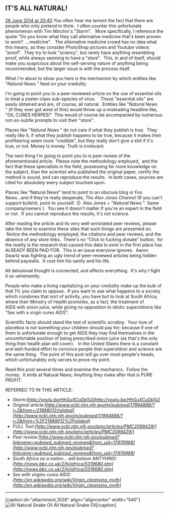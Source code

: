 ## IT'S ALL NATURAL!

[26 June 2014 at 20:40](https://www.facebook.com/notes/scott-duncan/its-all-natural/975442759188863)
You often hear me lament the fact that there are people who only pretend to think.  I often counter this unfortunate phenomenon with Tim Minchin's "Storm".   More specifically, I reference the quote "Do you know what they call alternative medicine that's been proven to work?  ...medicine".   The alternative medicine crowd has no idea what this means, as they consider PhotoShop pictures and Youtube videos "proof".  They try to look "sciency", but rarely have anything resembling proof, while always seeming to have a "store".  This, in and of itself, should make you suspicious about the self-serving nature of anything being recommended, but the larger issue is with the process itself.

What I'm about to show you here is the mechanism by which entities like "_Natural News_ " feed on your credulity.

I'm going to point you to a peer-reviewed article on the use of essential oils to treat a zoster-class sub-species of virus.    These "essential oils" are easily obtained and are, of course, all natural.  Entities like "_Natural News_ " (if they ever got wind of this) would throw up a misleading headline like, "OIL CURES HERPES!"  This would of course be accompanied by numerous not-so-subtle prompts to visit their "store".

Places like "_Natural News_ " do not care if what they publish is true.  They really _like_ it, if what they publish happens to be true, because it makes their profiteering seem more "credible", but they really don't give a shit if it's true, or not. Money is money. Truth is irrelevant.

The next thing I'm going to point you to is peer review of the aforementioned article.  Please note the methodology employed,  and the fact that these specialists in the field, possessing far more knowledge on the subject, than the scientist who published the original paper, certify the method is sound, and can reproduce the results.  In both cases, sources are cited for absolutely every subject touched upon.

Places like "Natural News" tend to point to an obscure blog or Fox News...and if they're really desperate, _The Alex Jones Channel_ (If you can't support bullshit, point to yourself. :D  Alex Jones = "_Natural News_ ". Same company/owners ).  You see it doesn't matter if you're an expert in the field or not.  If you cannot reproduce the results, it's not science.

After reading the article and its very well-annotated peer reviews, please take the time to examine these sites that such things are presented on.  Notice the methodology employed, the citations and peer reviews, and the absence of any store links.  There's no "Click to fucking donate" button;  for the reality is the research that caused this data to exist in the first place has ALREADY BEEN PAID FOR.  This is an issue everyone ignores.  Aaron Swartz was fighting an ugly trend of peer-reviewed articles being hidden behind paywalls.  It cost him his sanity and his life.

All delusional thought is connected, and affects everything.  It's why I fight it so vehemently.

People who make a living capitalizing on your credulity make up the bulk of that 1% you claim to oppose.  If you want to see what happens to a society which condones that sort of activity, you have but to look at South Africa; where their Ministry of Health promotes, as a fact, the treatment of AIDS with onion juice, while giving no opposition to idiotic superstitions like "Sex with a virgin cures AIDS".

Scientific facts should stand the test of scientific scrutiny.  Your love of placebos is not something your children should pay for; because if one of them is unfortunate enough to get AIDS they may find themselves in the uncomfortable position of being prescribed onion juice (as that's the only thing their health plan will cover).   In the United States there is a constant and well-funded effort to convince people that superstition and science are the same thing.  The point of this post will go over most people's heads, which unfortunately only serves to prove my point.

Read this post several times and examine the mechanics.  Follow the money.  It ends at Natural News; Anything they make after that is PURE PROFIT.

REFERRED TO IN THIS ARTICLE:

* _Storm:[http://youtu.be/HhGuXCuDb1U](http://youtu.be/HhGuXCuDb1U)_
* _Original article:[http://www.ncbi.nlm.nih.gov/m/pubmed/17894898/?i=2&from=/21888012/related](http://www.ncbi.nlm.nih.gov/m/pubmed/17894898/?i=2&from=%2F21888012%2Frelated)_
* _FULL Text:[http://www.ncbi.nlm.nih.gov/pmc/articles/PMC2099429/](http://www.ncbi.nlm.nih.gov/pmc/articles/PMC2099429/)_
* _Peer review:[http://www.ncbi.nlm.nih.gov/pubmed?linkname=pubmed_pubmed_reviews&from_uid=17976968](http://www.ncbi.nlm.nih.gov/pubmed?linkname=pubmed_pubmed_reviews&from_uid=17976968)_
* _South Africa as a nation... will believe ANTYHING:[http://news.bbc.co.uk/2/hi/africa/5319680.stm](http://news.bbc.co.uk/2/hi/africa/5319680.stm)_
* _Sex with virgins cures_ _AIDS:[http://en.wikipedia.org/wiki/Virgin_cleansing_myth](http://en.wikipedia.org/wiki/Virgin_cleansing_myth)_

***

[caption id="attachment_1028" align="aligncenter" width="540"]![All Natural Snake Oil](http://kentbarrett.com/wp-content/uploads/2014/12/19983598._SX540_.jpg) All Natural Snake Oil[/caption]
